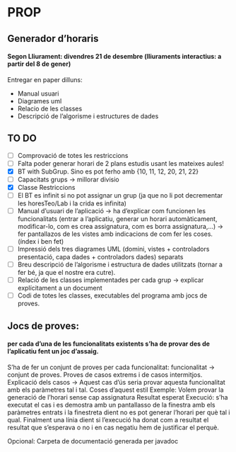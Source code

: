 # PROP
## Generador d’horaris
#### Segon Lliurament: divendres 21 de desembre (lliuraments interactius: a partir del 8 de gener)

Entregar en paper dilluns:
- Manual usuari
- Diagrames uml
- Relacio de les classes
- Descripció de l’algorisme i estructures de dades

## TO DO
- [ ] Comprovació de totes les restriccions
- [ ] Falta poder generar horari de 2 plans estudis usant les mateixes aules!
- [x] BT with SubGrup. Sino es pot ferho amb {10, 11, 12, 20, 21, 22}
- [ ] Capacitats grups -> millorar divisio
- [x] Classe Restriccions 
- [ ] El BT es infinit si no pot assignar un grup (ja que no li pot decrementar les horesTeo/Lab i la crida es infinita)
- [ ] Manual d’usuari de l’aplicació -> ha d’explicar com funcionen les funcionalitats (entrar a l’aplicatiu, generar un horari automàticament, modificar-lo, com es crea assignatura, com es borra assignatura,...) -> fer pantallazos de les vistes amb indicacions de com fer les coses. (índex i ben fet)
- [ ] Impressió dels tres diagrames UML (domini, vistes + controladors presentació, capa dades + controladors dades) separats
- [ ] Breu descripció de l’algorisme i estructura de dades utilitzats (tornar a fer bé, ja que el nostre era cutre).
- [ ] Relació de les classes implementades per cada grup -> explicar explícitament a un document
- [ ] Codi de totes les classes, executables del programa amb jocs de proves.

## Jocs de proves: 
#### per cada d’una de les funcionalitats existents s’ha de provar des de l’aplicatiu fent un joc d’assaig.

S’ha de fer un conjunt de proves per cada funcionalitat: funcionalitat -> conjunt de proves.
Proves de casos extrems i de casos intermitjos.
Explicació dels casos -> Aquest cas d’ús seria provar aquesta funcionalitat amb els paràmetres tal i tal. Coses d’aquest estil
Exemple: Volem provar la generació de l’horari sense cap assignatura
Resultat esperat
Execució: s’ha executat el cas i es demostra amb un pantallasso de la finestra amb els paràmetres entrats i la finestreta dient no es pot generar l’horari per què tal i qual.
Finalment una línia dient si l’execució ha donat com a resultat el resultat que s’esperava o no i en cas negatiu hem de justificar el perquè.

Opcional: Carpeta de documentació generada per javadoc
